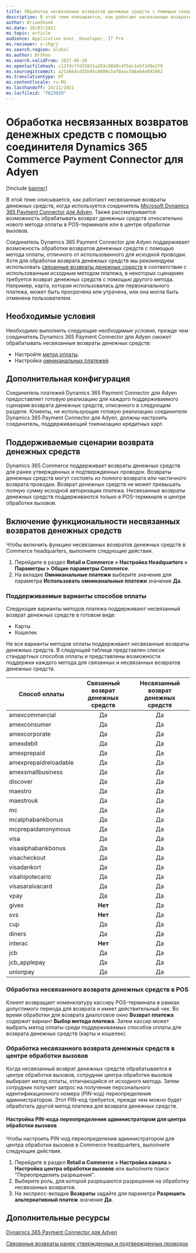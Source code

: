 ```yaml
---
title: Обработка несвязанных возвратов денежных средств с помощью соединителя Dynamics 365 Commerce Payment Connector для Adyen
description: В этой теме описывается, как работают несвязанные возвраты денежных средств, когда используется соединитель Microsoft Dynamics 365 Payment Connector для Adyen.
author: BrianShook
ms.date: 10/07/2021
ms.topic: article
audience: Application User, Developer, IT Pro
ms.reviewer: v-chgri
ms.search.region: Global
ms.author: BrShoo
ms.search.validFrom: 2017-06-20
ms.openlocfilehash: c137dcf7d35031a293c88d8c4f5dc1e5f3d9e2f9
ms.sourcegitcommit: a21a664cd35b95c8600c5af0aac588a64e892902
ms.translationtype: HT
ms.contentlocale: ru-RU
ms.lasthandoff: 10/11/2021
ms.locfileid: "7623929"
---
```

# <a name="process-unlinked-refunds-with-the-dynamics-365-commerce-payment-connector-for-adyen"></a>Обработка несвязанных возвратов денежных средств с помощью соединителя Dynamics 365 Commerce Payment Connector для Adyen

[!include [banner](../includes/banner.md)]

В этой теме описывается, как работают несвязанные возвраты денежных средств, когда используется соединитель [Microsoft Dynamics 365 Payment Connector для Adyen](adyen-connector.md). Также рассматривается возможность обрабатывать возврат денежных средств относительно нового метода оплаты в POS-терминале или в центре обработки вызовов.

Соединитель Dynamics 365 Payment Connector для Adyen поддерживает возможность обработки возвратов денежных средств с помощью метода оплаты, отличного от использованного для исходной проводки. Хотя для обработки возврата денежных средств мы рекомендуем использовать [связанные возвраты денежных средств](linked-refunds.md) в соответствии с использованным исходным методом платежа, в некоторых сценариях требуется возврат денежных средств с помощью другого метода. Например, карта, которая использовалась для первоначального платежа, может быть просрочена или утрачена, или она могла быть отменена пользователем.

## <a name="prerequisites"></a>Необходимые условия

Необходимо выполнить следующие необходимые условия, прежде чем соединитель Dynamics 365 Payment Connector для Adyen сможет обрабатывать несвязанные возвраты денежных средств:

- Настройте [метод оплаты](../payment-methods.md).
- Настройка [омниканальных платежей](../omni-channel-payments.md).

## <a name="additional-configuration"></a>Дополнительная конфигурация

Соединитель платежей Dynamics 365 Payment Connector для Adyen предоставляет готовую реализацию для каждого поддерживаемого сценария возврата денежных средств, описанного в следующем разделе. Клиенты, не использующие готовую реализацию соединителя Dynamics 365 Payment Connector для Adyen, должны настроить соединитель, поддерживающий токенизацию кредитных карт.

## <a name="supported-refund-scenarios"></a>Поддерживаемые сценарии возврата денежных средств

Dynamics 365 Commerce поддерживает возвраты денежных средств для ранее утвержденных и подтвержденных проводок. Возвраты денежных средств могут состоять из полного возврата или частичного возврата проводки. Возврат денежных средств не может превышать полную сумму исходной авторизации платежа. Несвязанные возвраты денежных средств поддерживаются только в POS-терминале и центре обработки вызовов.

## <a name="enable-unlinked-refunds-functionality"></a>Включение функциональности несвязанных возвратов денежных средств

Чтобы включить функцию несвязанных возвратов денежных средств в Commerce headquarters, выполните следующие действия.

1. Перейдите в раздел **Retail и Commerce \> Настройка Headquarters \> Параметры \> Общие параметры Commerce**.
1. На вкладке **Омниканальные платежи** выберите значение для параметра **Использовать омниканальные платежи** значение **Да**.

### <a name="supported-payment-method-variants"></a>Поддерживаемые варианты способов оплаты

Следующие варианты методов платежа поддерживают несвязанный возврат денежных средств в готовом виде:

- Карты
- Кошелек

Не все варианты методов оплаты поддерживают несвязанные возвраты денежных средств. В следующей таблице представлен список стандартных способов оплаты и представлены возможности поддержки каждого метода для связанных и несвязанных возвратов денежных средств.

| Способ оплаты        | Связанный возврат денежных средств | Несвязанный возврат денежных средств |
|-----------------------|:-------------:|:---------------:|
| amexcommercial        | Да           | Да             |
| amexconsumer          | Да           | Да             |
| amexcorporate         | Да           | Да             |
| amexdebit             | Да           | Да             |
| amexprepaid           | Да           | Да             |
| amexprepaidreloadable | Да           | Да             |
| amexsmallbusiness     | Да           | Да             |
| discover              | Да           | Да             |
| maestro               | Да           | Да             |
| maestrouk             | Да           | Да             |
| mc                    | Да           | Да             |
| mcalphabankbonus      | Да           | Да             |
| mcprepaidanonymous    | Да           | Да             |
| visa                  | Да           | Да             |
| visaalphabankbonus    | Да           | Да             |
| visacheckout          | Да           | Да             |
| visadankort           | Да           | Да             |
| visahipotecario       | Да           | Да             |
| visasaraivacard       | Да           | Да             |
| vpay                  | Да           | Да             |
| givex                 | **Нет**        | Да             |
| svs                   | **Нет**        | Да             |
| cup                   | Да           | Да             |
| diners                | Да           | Да             |
| interac               | **Нет**        | Да             |
| jcb                   | Да           | Да             |
| jcb_applepay          | Да           | Да             |
| unionpay              | Да           | Да             |

### <a name="process-an-unlinked-refund-in-pos"></a>Обработка несвязанного возврата денежных средств в POS

Клиент возвращает номенклатуру кассиру POS-терминала в рамках допустимого периода для возврата и имеет действительный чек. Во время обработки для возврата диалоговое окно **Возврат платежа** содержит вариант **Выбор метода платежа**. Затем кассир может выбрать метод оплаты среди поддерживаемых способов оплаты для возврата денежных средств (карты и кошелек).

### <a name="process-an-unlinked-refund-in-call-center"></a>Обработка несвязанного возврата денежных средств в центре обработки вызовов

Когда несвязанный возврат денежных средств обрабатывается в центре обработки вызовов, сотрудник центра обработки вызовов выбирает метод оплаты, отличающийся от исходного метода. Затем сотрудник получает запрос на получение персонального идентификационного номера (PIN-код) переопределения администратором. Этот PIN-код требуется, прежде чем можно будет обработать другой метод платежа для возврата денежных средств.

#### <a name="set-up-an-administrator-override-pin-for-call-center"></a>Настройка PIN-кода переопределения администратором для центра обработки вызовов

Чтобы настроить PIN-код переопределения администратором для центра обработки вызовов в Commerce headquarters, выполните следующие действия.

1. Перейдите в раздел **Retail и Commerce \> Настройка канала \> Настройка центра обработки вызовов** или выполните поиск "Переопределить разрешения".
1. Выберите роль, для которой разрешаются разрешения на обработку несвязанных возвратов.
1. На экспресс-вкладке **Возвраты** задайте для параметра **Разрешить альтернативный платеж** значение **Да**.

## <a name="additional-resources"></a>Дополнительные ресурсы

[Dynamics 365 Payment Connector для Adyen](adyen-connector.md)

[Связанные возвраты ранее утвержденных и подтвержденных проводок](linked-refunds.md)
